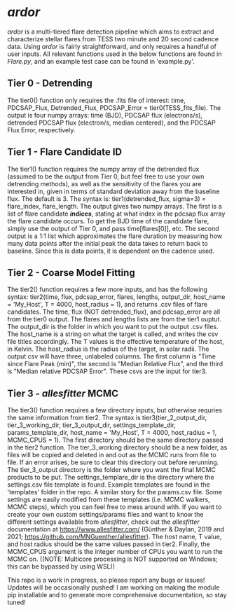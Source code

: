 # _ardor_
_ardor_ is a multi-tiered flare detection pipeline which aims to extract and characterize stellar flares from TESS two minute and 20 second cadence data. Using _ardor_
is fairly straightforward, and only requires a handful of user inputs. All relevant functions used in the below functions are found in _Flare.py_, and an example test case can be found in 'example.py'.

## Tier 0 - Detrending
The tier0() function only requires the .fits file of interest: time, PDCSAP_Flux, Detrended_Flux, PDCSAP_Error = tier0(TESS_fits_file). The output is four numpy arrays: time (BJD), PDCSAP flux (electrons/s), detrended PDCSAP flux (electron/s, median centered), and the PDCSAP Flux Error, respectively.

## Tier 1 - Flare Candidate ID
The tier1() function requires the numpy array of the detrended flux (assumed to be the output from Tier 0, but feel free to use your own detrending methods), as well as the sensitivity of the flares you are interested in, given in terms of standard deviation away from the baseline flux. The default is 3. 
The syntax is: tier1(detrended_flux, sigma=3) = flare_index, flare_length. The output gives two numpy arrays. The first is a list of flare candidate **_indices_**, stating at what index in the pdcsap flux array the flare candidate occurs. To get the BJD time of the candidate flare, simply use the output of Tier 0, and pass time[flares[0]], etc. The second output is a 1:1 list which approximates the flare duration by measuring how many data points after the initial peak the data takes to return back to baseline. Since this is data points, it is dependent on the cadence used.

## Tier 2 - Coarse Model Fitting
The tier2() function requires a few more inputs, and has the following syntax: tier2(time, flux, pdcsap_error, flares, lengths, output_dir, host_name = 'My_Host', T = 4000, host_radius = 1), and returns .csv files of flare candidates. The time, flux (NOT detrended_flux), and pdcsap_error are all from the tier0 output. The flares and lengths lists are from the tier1 ouptut. The output_dir is the folder in which you want to put the output .csv files. The host_name is a string on what the target is called, and writes the csv file titles accordingly. The T values is the effective temperature of the host, in Kelvin. The host_radius is the radius of the target, in solar radii. The output csv will have three, unlabeled columns. The first column is "Time since Flare Peak (min)", the second is "Median Relative Flux", and the third is "Median relative PDCSAP Error". These csvs are the input for tier3.

## Tier 3 - _allesfitter_ MCMC
The tier3() function requires a few directory inputs, but otherwise requries the same information from tier2. The syntax is 
tier3(tier_2_output_dir, tier_3_working_dir, tier_3_output_dir, settings_template_dir, params_template_dir, host_name = 'My_Host', T = 4000, host_radius = 1, MCMC_CPUS = 1). The first directory should be the same directory passed in the tier2 function. The tier_3_working directory should be a new folder, as files will be copied and deleted in and out as the MCMC runs from file to file. If an error arises, be sure to clear this directory out before rerunning. The tier_3_output directory is the folder where you want the final MCMC products to be put. The settings_templare_dir is the directory where the settings.csv file template is found. Example templates are found in the 'templates' folder in the repo. A similar story for the params.csv file. Some settings are easily modified from these templates (i.e. MCMC walkers, MCMC steps), which you can feel free to mess around with. If you want to create your own custom settings/params files and want to know the different settings available from _allesfitter_, check out the _allesfitter_ documentation at https://www.allesfitter.com/ (Günther & Daylan, 2019 and 2021; https://github.com/MNGuenther/allesfitter). The host name, T value, and host radius should be the same values passed in tier2. Finally, the MCMC_CPUS argument is the integer number of CPUs you want to run the MCMC on. ((NOTE: Multicore processing is NOT supported on Windows; this can be bypassed by using WSL))

This repo is a work in progress, so please report any bugs or issues! Updates will be occasionally pushed! I am working on making the module pip installable and to generate more comprehensive documentation, so stay tuned!

